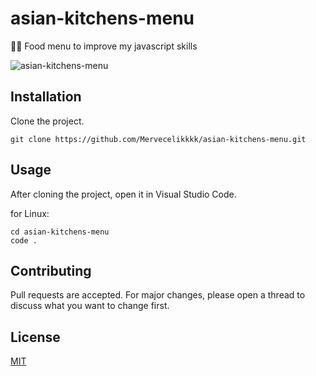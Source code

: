 # asian-kitchens-menu
👩‍💻 Food menu to improve my javascript skills

![asian-kitchens-menu](https://user-images.githubusercontent.com/51165242/190861907-1d7142aa-7363-476e-9673-b25e5ec4c4b6.png)

## Installation
Clone the project.
```
git clone https://github.com/Mervecelikkkk/asian-kitchens-menu.git
```
## Usage
After cloning the project, open it in Visual Studio Code.

for Linux:

```
cd asian-kitchens-menu 
code .
```
## Contributing
Pull requests are accepted. For major changes, please open a thread to discuss what you want to change first.
## License
[MIT](https://github.com/Mervecelikkkk/asian-kitchens-menu/blob/main/LICENSE)
